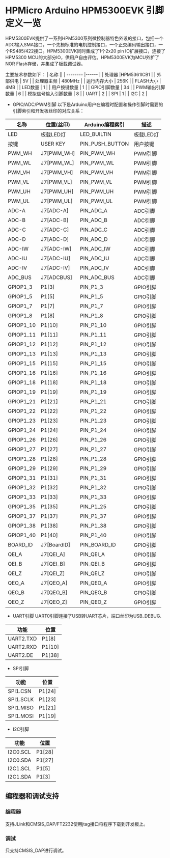# HPMicro Arduino HPM5300EVK 引脚定义一览

HPM5300EVK提供了一系列HPM5300系列微控制器特色外设的接口，包括一个ADC输入SMA接口，一个先楫标准的电机控制接口，一个正交编码输出接口，一个RS485/422接口。HPM5300EVK同时集成了1个2x20 pin IO扩展接口，连接了HPM5300 MCU的大部分IO，供用户自由评估。HPM5300EVK为MCU外扩了NOR Flash存储，并集成了板载调试器。

主要技术参数如下：
| 名称 ||
| -------- |------ |
| 处理器 |HPM5361ICB1 |
| 外部供电 | 5V |
| 处理器主频 | 480MHz |
| 运行内存大小 | 256K |
| FLASH大小 | 4MB |
| LED数量 | 1 |
| 用户按键数量 | 1 |
| GPIO引脚数量 | 34 |
| PWM输出引脚数量 | 6 |
| 模拟信号输入引脚数量 | 8 |
| UART | 2 |
| SPI | 1 |
| I2C | 2 |

- GPIO/ADC/PWM引脚
以下是Arduino用户在编程时配置和操作引脚时需要的引脚索引和开发板丝印的对应关系：

| 名称 |位置(丝印) |Arduino编程索引   | 描述 |
| -------- |------ |----------------------- |---|
| LED | 板载LED灯 | LED_BUILTIN | 板载LED灯 |
| 按键 | USER KEY | PIN_PUSH_BUTTON | 用户按键 |
| PWM_WH | J7[PWM_WH] | PIN_PWM_WH | PWM引脚 |
| PWM_WL | J7[PWM_WL] | PIN_PWM_WL | PWM引脚 |
| PWM_VH | J7[PWM_VH] | PIN_PWM_VH | PWM引脚 |
| PWM_VL | J7[PWM_VL] | PIN_PWM_VL | PWM引脚 |
| PWM_UH | J7[PWM_UH] | PIN_PWM_UH | PWM引脚 |
| PWM_UL | J7[PWM_UL] | PIN_PWM_UL | PWM引脚 |
| ADC-A | J7[ADC-A] | PIN_ADC_A | ADC引脚 |
| ADC-B | J7[ADC-B] | PIN_ADC_B | ADC引脚 |
| ADC-C | J7[ADC-C] | PIN_ADC_C | ADC引脚 |
| ADC-D | J7[ADC-D] | PIN_ADC_D | ADC引脚 |
| ADC-IW | J7[ADC-IW] | PIN_ADC_IW | ADC引脚 |
| ADC-IU | J7[ADC-IU] | PIN_ADC_IU | ADC引脚 |
| ADC-IV | J7[ADC-IV] | PIN_ADC_IV | ADC引脚 |
| ADC_BUS | J7[ADCBUS] | PIN_ADC_BUS | ADC引脚 |
| GPIOP1_3 | P1[3] | PIN_P1_3 | GPIO引脚 |
| GPIOP1_5 | P1[5] | PIN_P1_5 | GPIO引脚 |
| GPIOP1_7 | P1[7] | PIN_P1_7 | GPIO引脚 |
| GPIOP1_8 | P1[8] | PIN_P1_8 | GPIO引脚 |
| GPIOP1_10 | P1[10] | PIN_P1_10 | GPIO引脚 |
| GPIOP1_11 | P1[11] | PIN_P1_11 | GPIO引脚 |
| GPIOP1_12 | P1[12] | PIN_P1_12 | GPIO引脚 |
| GPIOP1_13 | P1[13] | PIN_P1_13 | GPIO引脚 |
| GPIOP1_15 | P1[15] | PIN_P1_15 | GPIO引脚 |
| GPIOP1_16 | P1[16] | PIN_P1_16 | GPIO引脚 |
| GPIOP1_18 | P1[18] | PIN_P1_18 | GPIO引脚 |
| GPIOP1_19 | P1[19] | PIN_P1_19 | GPIO引脚 |
| GPIOP1_21 | P1[21] | PIN_P1_21 | GPIO引脚 |
| GPIOP1_22 | P1[22] | PIN_P1_22 | GPIO引脚 |
| GPIOP1_23 | P1[23] | PIN_P1_23 | GPIO引脚 |
| GPIOP1_24 | P1[24] | PIN_P1_24 | GPIO引脚 |
| GPIOP1_26 | P1[26] | PIN_P1_26 | GPIO引脚 |
| GPIOP1_27 | P1[27] | PIN_P1_27 | GPIO引脚 |
| GPIOP1_28 | P1[28] | PIN_P1_28 | GPIO引脚 |
| GPIOP1_29 | P1[29] | PIN_P1_29 | GPIO引脚 |
| GPIOP1_31 | P1[31] | PIN_P1_31 | GPIO引脚 |
| GPIOP1_32 | P1[32] | PIN_P1_32 | GPIO引脚 |
| GPIOP1_33 | P1[33] | PIN_P1_33 | GPIO引脚 |
| GPIOP1_35 | P1[35] | PIN_P1_25 | GPIO引脚 |
| GPIOP1_37 | P1[37] | PIN_P1_37 | GPIO引脚 |
| GPIOP1_38 | P1[38] | PIN_P1_38 | GPIO引脚 |
| GPIOP1_40 | P1[40] | PIN_P1_40 | GPIO引脚 |
| BOARD_ID | J7[BoardID] | PIN_BOARD_ID | GPIO引脚 |
| QEI_A | J7[QEI_A] | PIN_QEI_A | GPIO引脚 |
| QEI_B | J7[QEI_B] | PIN_QEI_B | GPIO引脚 |
| QEI_Z | J7[QEI_Z] | PIN_QEI_Z | GPIO引脚 |
| QEO_A | J7[QEO_A] | PIN_QEO_A | GPIO引脚 |
| QEO_B | J7[QEO_B] | PIN_QEO_B | GPIO引脚 |
| QEO_Z | J7[QEO_Z] | PIN_QEO_Z | GPIO引脚 |

- UART引脚
UART0引脚连接了USB转UART芯片，端口丝印为USB_DEBUG.

| 功能      | 位置   |
| --------- | ------ |
| UART2.TXD | P1[8]  |
| UART2.RXD | P1[10] |
| UART2.DE  | P1[38] |


- SPI引脚

| 功能      | 位置   |
| --------- | ------ |
| SPI1.CSN  | P1[24] |
| SPI1.SCLK | P1[23] |
| SPI1.MISO | P1[21] |
| SPI1.MOSI | P1[19] |

- I2C引脚

| 功能     | 位置   |
| -------- | ------ |
| I2C0.SCL | P1[28] |
| I2C0.SDA | P1[27] |
| I2C1.SCL | P1[5] |
| I2C1.SDA | P1[3] |

## 编程器和调试支持
### 编程器

支持JLink和CMSIS_DAP/FT2232使用jtag接口将程序下载到开发板上。

### 调试

只支持CMSIS_DAP进行调试。